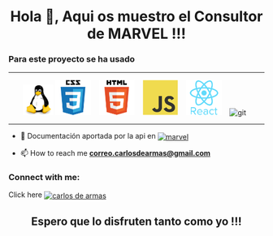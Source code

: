 
<h1 align="center">Hola 👋, Aqui os muestro el Consultor de MARVEL !!!</h1>


<h3 align="left">Para este proyecto se ha usado</h3>
<hr>
<div align="center">
<img src="https://raw.githubusercontent.com/devicons/devicon/master/icons/linux/linux-original.svg" alt="linux" width="60" height="60"/> 
<img src="https://raw.githubusercontent.com/devicons/devicon/master/icons/css3/css3-original-wordmark.svg" alt="css3" width="70" height="70"/> &nbsp;&nbsp;
<img src="https://raw.githubusercontent.com/devicons/devicon/master/icons/html5/html5-original-wordmark.svg" alt="html5" width="70" height="70"/> &nbsp;&nbsp;
<img src="https://raw.githubusercontent.com/devicons/devicon/master/icons/javascript/javascript-original.svg" alt="javascript" width="70" height="70"/> &nbsp;&nbsp;
<img src="https://raw.githubusercontent.com/devicons/devicon/master/icons/react/react-original-wordmark.svg" alt="react" width="70" height="70"/> &nbsp;&nbsp;
<img src="https://www.vectorlogo.zone/logos/git-scm/git-scm-icon.svg" alt="git" width="40" height="40"/>&nbsp;&nbsp;
</div>
<hr>

- 🌱 Documentación aportada por la api en <a href='https://developer.marvel.com/docs'><img align="center" src="https://upload.wikimedia.org/wikipedia/commons/thumb/b/b9/Marvel_Logo.svg/1200px-Marvel_Logo.svg.png" alt="marvel" height="100" width="400" /></a>


- 📫 How to reach me **correo.carlosdearmas@gmail.com**

<h3 align="left">Connect with me:</h3>
<p align="left">
  <p> Click here 
<a href="https://linkedin.com/in/carlos-de-armas/" target="blank"><img align="center" src="https://raw.githubusercontent.com/rahuldkjain/github-profile-readme-generator/master/src/images/icons/Social/linked-in-alt.svg" alt="carlos de armas" height="30" width="40" /></a>
</p>


<h2 align="center">Espero que lo disfruten tanto como yo !!!</h2>

